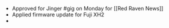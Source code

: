 - Approved for Jinger #gig on Monday for [[Red Raven News]]
- Applied firmware update for Fuji XH2
-